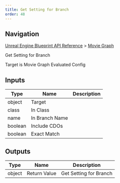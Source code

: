 ```yaml
---
title: Get Setting for Branch
order: 48
---
```

## Navigation

[Unreal Engine Blueprint API Reference](https://dev.epicgames.com/documentation/en-us/unreal-engine/BlueprintAPI) > [Movie Graph](https://dev.epicgames.com/documentation/en-us/unreal-engine/BlueprintAPI/MovieGraph)

Get Setting for Branch

Target is Movie Graph Evaluated Config

## Inputs

| Type | Name | Description |
| --- | --- | --- |
| object | Target |  |
| class | In Class |  |
| name | In Branch Name |  |
| boolean | Include CDOs |  |
| boolean | Exact Match |  |

## Outputs

| Type | Name | Description |
| --- | --- | --- |
| object | Return Value | Get Setting for Branch |
